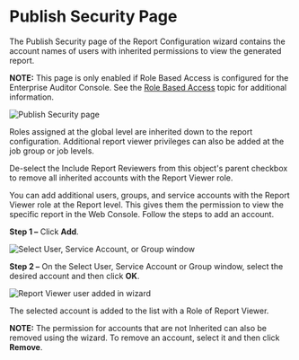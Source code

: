 # Publish Security Page

The Publish Security page of the Report Configuration wizard contains the account names of users
with inherited permissions to view the generated report.

**NOTE:** This page is only enabled if Role Based Access is configured for the Enterprise Auditor
Console. See the
[Role Based Access](/docs/accessanalyzer/11.6/admin/settings/access/rolebased/overview.md)
topic for additional information.

![Publish Security page](/img/versioned_docs/accessanalyzer_11.6/accessanalyzer/admin/report/wizard/publishsecurity.webp)

Roles assigned at the global level are inherited down to the report configuration. Additional report
viewer privileges can also be added at the job group or job levels.

De-select the Include Report Reviewers from this object's parent checkbox to remove all inherited
accounts with the Report Viewer role.

You can add additional users, groups, and service accounts with the Report Viewer role at the Report
level. This gives them the permission to view the specific report in the Web Console. Follow the
steps to add an account.

**Step 1 –** Click **Add**.

![Select User, Service Account, or Group window](/img/versioned_docs/accessanalyzer_11.6/accessanalyzer/admin/report/wizard/addreportviewer.webp)

**Step 2 –** On the Select User, Service Account or Group window, select the desired account and
then click **OK**.

![Report Viewer user added in wizard](/img/versioned_docs/accessanalyzer_11.6/accessanalyzer/admin/report/wizard/reportviewer.webp)

The selected account is added to the list with a Role of Report Viewer.

**NOTE:** The permission for accounts that are not Inherited can also be removed using the wizard.
To remove an account, select it and then click **Remove**.

